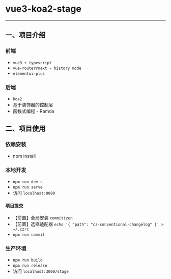 # vue3-koa2-stage

---
## 一、项目介绍
### 前端

- `vue3 + typescript`
- `vue-router@next - history mode`
- `elementui-plus`

### 后端

- `koa2`
- 基于装饰器的控制层
- 函数式编程 - Ramda
## 二、项目使用
### 依赖安装

- npm install

### 本地开发

- `npm run dev-s`
- `npm run serve`
- 访问 `localhost:8080`

#### 项目提交

- 【前置】全局安装 `commitizen`
- 【前置】选择适配器 `echo '{ "path": "cz-conventional-changelog" }' > ~/.czrc`
- `npm run commit  `
### 生产环境

- `npm run build`
- `npm run release`
- 访问 `localhost:3000/stage`
